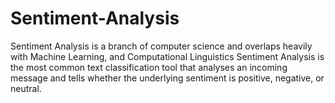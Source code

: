 # Sentiment-Analysis

Sentiment Analysis is a branch of computer science and overlaps heavily with Machine Learning, and Computational Linguistics Sentiment Analysis is the most common text classification tool that analyses an incoming message and tells whether the underlying sentiment is positive, negative, or neutral.
